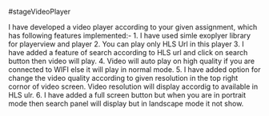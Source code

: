 #stageVideoPlayer

I have developed a video player according to your given assignment, which has following features implemented:-
    1. I have used simle exoplyer library for playerview and player
    2. You can play only HLS Url in this player
    3. I have added a feature of search according to HLS url and click on search button then video will play.
    4. Video will auto play on high quality if you are connected to WIFI else it will play in normal mode.
    5. I have added option for change the video quality according to given resolution in the top right cornor of video screen. Video resolution will display accordig to available in HLS ulr.
    6. I have added a full screen button but when you are in portrait mode then search panel will display but in landscape mode it not show.
